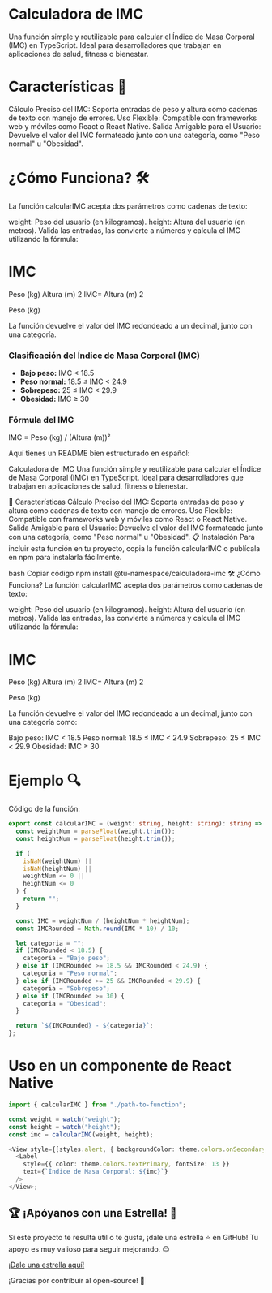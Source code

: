 # Calculadora de IMC
Una función simple y reutilizable para calcular el Índice de Masa Corporal (IMC) en TypeScript. Ideal para desarrolladores que trabajan en aplicaciones de salud, fitness o bienestar.

# Características 🚀 
Cálculo Preciso del IMC: Soporta entradas de peso y altura como cadenas de texto con manejo de errores.
Uso Flexible: Compatible con frameworks web y móviles como React o React Native.
Salida Amigable para el Usuario: Devuelve el valor del IMC formateado junto con una categoría, como "Peso normal" u "Obesidad".


# ¿Cómo Funciona? 🛠️
La función calcularIMC acepta dos parámetros como cadenas de texto:

weight: Peso del usuario (en kilogramos).
height: Altura del usuario (en metros).
Valida las entradas, las convierte a números y calcula el IMC utilizando la fórmula:

IMC
=
Peso (kg)
Altura (m)
2
IMC= 
Altura (m) 
2
 
Peso (kg)
​
 
La función devuelve el valor del IMC redondeado a un decimal, junto con una categoría.

### Clasificación del Índice de Masa Corporal (IMC)

- **Bajo peso:** IMC < 18.5  
- **Peso normal:** 18.5 ≤ IMC < 24.9  
- **Sobrepeso:** 25 ≤ IMC < 29.9  
- **Obesidad:** IMC ≥ 30  

### Fórmula del IMC

IMC = Peso (kg) / (Altura (m))²



Aquí tienes un README bien estructurado en español:

Calculadora de IMC
Una función simple y reutilizable para calcular el Índice de Masa Corporal (IMC) en TypeScript. Ideal para desarrolladores que trabajan en aplicaciones de salud, fitness o bienestar.

🚀 Características
Cálculo Preciso del IMC: Soporta entradas de peso y altura como cadenas de texto con manejo de errores.
Uso Flexible: Compatible con frameworks web y móviles como React o React Native.
Salida Amigable para el Usuario: Devuelve el valor del IMC formateado junto con una categoría, como "Peso normal" u "Obesidad".
📋 Instalación
Para incluir esta función en tu proyecto, copia la función calcularIMC o publícala en npm para instalarla fácilmente.

bash
Copiar código
npm install @tu-namespace/calculadora-imc
🛠️ ¿Cómo Funciona?
La función calcularIMC acepta dos parámetros como cadenas de texto:

weight: Peso del usuario (en kilogramos).
height: Altura del usuario (en metros).
Valida las entradas, las convierte a números y calcula el IMC utilizando la fórmula:

IMC
=
Peso (kg)
Altura (m)
2
IMC= 
Altura (m) 
2
 
Peso (kg)
​
 
La función devuelve el valor del IMC redondeado a un decimal, junto con una categoría como:

Bajo peso: IMC < 18.5
Peso normal: 18.5 ≤ IMC < 24.9
Sobrepeso: 25 ≤ IMC < 29.9
Obesidad: IMC ≥ 30


#  Ejemplo 🔍
Código de la función:
```typescript
export const calcularIMC = (weight: string, height: string): string => {
  const weightNum = parseFloat(weight.trim());
  const heightNum = parseFloat(height.trim());

  if (
    isNaN(weightNum) ||
    isNaN(heightNum) ||
    weightNum <= 0 ||
    heightNum <= 0
  ) {
    return "";
  }

  const IMC = weightNum / (heightNum * heightNum);
  const IMCRounded = Math.round(IMC * 10) / 10;

  let categoria = "";
  if (IMCRounded < 18.5) {
    categoria = "Bajo peso";
  } else if (IMCRounded >= 18.5 && IMCRounded < 24.9) {
    categoria = "Peso normal";
  } else if (IMCRounded >= 25 && IMCRounded < 29.9) {
    categoria = "Sobrepeso";
  } else if (IMCRounded >= 30) {
    categoria = "Obesidad";
  }

  return `${IMCRounded} - ${categoria}`;
};
```
# Uso en un componente de React Native
```typescript
import { calcularIMC } from "./path-to-function";

const weight = watch("weight");
const height = watch("height");
const imc = calcularIMC(weight, height);

<View style={[styles.alert, { backgroundColor: theme.colors.onSecondary }]}>
  <Label
    style={{ color: theme.colors.textPrimary, fontSize: 13 }}
    text={`Índice de Masa Corporal: ${imc}`}
  />
</View>;
```
## 🏆 ¡Apóyanos con una Estrella! 🌟

Si este proyecto te resulta útil o te gusta, ¡dale una estrella ⭐️ en GitHub! Tu apoyo es muy valioso para seguir mejorando. 😊

[¡Dale una estrella aquí!](https://github.com/SHRicard/CalculatorIBM)

¡Gracias por contribuir al open-source! 🎉
